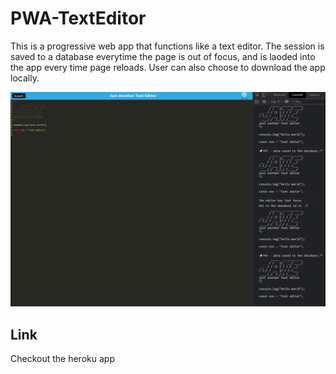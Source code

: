 # PWA-TextEditor
This is a progressive web app that functions like a text editor. The session is saved to a database everytime the page is out of focus, and is laoded into the app every time page reloads. User can also choose to download the app locally.

![screenshot](./screenshots/sc1.png)
## Link
Checkout the heroku app 